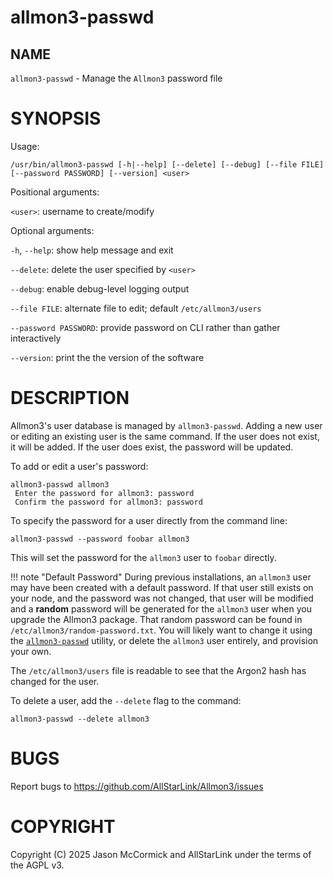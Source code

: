 # allmon3-passwd

## NAME

`allmon3-passwd` - Manage the `Allmon3` password file

# SYNOPSIS
Usage: 

```
/usr/bin/allmon3-passwd [-h|--help] [--delete] [--debug] [--file FILE] [--password PASSWORD] [--version] <user>
```

Positional arguments:

`<user>`: username to create/modify

Optional arguments:

`-h`, `--help`: show help message and exit

`--delete`: delete the user specified by `<user>`

`--debug`: enable debug-level logging output

`--file FILE`: alternate file to edit; default `/etc/allmon3/users`

`--password PASSWORD`: provide password on CLI rather than gather interactively

`--version`: print the the version of the software

# DESCRIPTION

Allmon3's user database is managed by `allmon3-passwd`. Adding a new user or editing an existing user is the same command. If the user does not exist, it will be added. If the user does exist, the password will be updated.

To add or edit a user's password:

```
allmon3-passwd allmon3
 Enter the password for allmon3: password
 Confirm the password for allmon3: password
```

To specify the password for a user directly from the command line:

```
allmon3-passwd --password foobar allmon3
```

This will set the password for the `allmon3` user to `foobar` directly.


!!! note "Default Password"
    During previous installations, an `allmon3` user may have been created with a default password. If that user still exists on your node, and the password was not changed, that user will be modified and a **random** password will be generated for the `allmon3` user when you upgrade the Allmon3 package. That random password can be found in `/etc/allmon3/random-password.txt`. You will likely want to change it using the [`allmon3-passwd`](../mans/allmon3-passwd.md) utility, or delete the `allmon3` user entirely, and provision your own.

The `/etc/allmon3/users` file is readable to see that the Argon2 hash has changed for the user.

To delete a user, add the `--delete` flag to the command:

```
allmon3-passwd --delete allmon3
```

# BUGS

Report bugs to https://github.com/AllStarLink/Allmon3/issues

# COPYRIGHT

Copyright (C) 2025 Jason McCormick and AllStarLink under the terms of the AGPL v3.